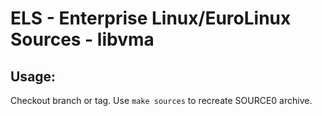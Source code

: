 # ELS - Enterprise Linux/EuroLinux Sources - libvma
 
## Usage:
  Checkout branch or tag. Use `make sources` to recreate  SOURCE0 archive.
